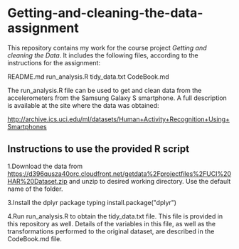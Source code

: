 # Getting-and-cleaning-the-data-assignment

This repository contains my work for the course project *Getting and cleaning the Data*. It includes the following files, according to the instructions for the assignment:

README.md
run_analysis.R
tidy_data.txt
CodeBook.md

The run_analysis.R file can be used to get and clean data from the accelerometers from the Samsung Galaxy S smartphone. A full description is available at the site where the data was obtained:

http://archive.ics.uci.edu/ml/datasets/Human+Activity+Recognition+Using+Smartphones 

## Instructions to use the provided R script 

1.Download the data from https://d396qusza40orc.cloudfront.net/getdata%2Fprojectfiles%2FUCI%20HAR%20Dataset.zip and unzip to desired working directory. Use the default name of the folder.

3.Install the dplyr package typing install.package("dplyr") 

4.Run run_analysis.R to obtain the tidy_data.txt file. This file is provided in this repository as well. Details of the variables in this file, as well as the transformations performed to the original dataset, are described in the CodeBook.md file. 
